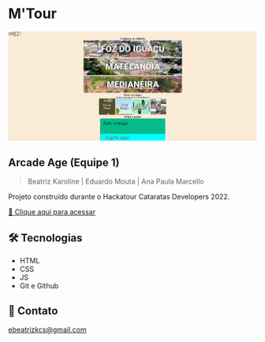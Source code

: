 # M'Tour

![preview](./img/readme/previa.png)

## Arcade Age (Equipe 1)

> Beatriz Karoline |
> Eduardo Mouta |
> Ana Paula Marcello

Projeto construído durante o Hackatour Cataratas Developers 2022.

[🔗 Clique aqui para acessar](https://soubeatrizkaroline.github.io/HackaCataratasDev2022_MTour/)


## 🛠 Tecnologias

- HTML
- CSS
- JS
- Git e Github

## 💙 Contato

ebeatrizkcs@gmail.com

